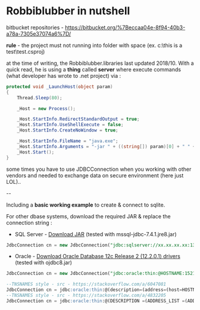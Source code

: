 # Robbiblubber in nutshell

bitbucket repositories - https://bitbucket.org/%7Beccaa04e-8f94-40b3-a78a-7305e37074a6%7D/

**rule** - the project must not running into folder with space (ex. c:\this is a test\test.csproj)

at the time of writing, the Robbiblubber.libraries last updated 2018/10. With a quick read, he is using a **thing** called **server** where execute commands (what developer has wrote to .net project) via :
```csharp
protected void _LaunchHost(object param)
{
	Thread.Sleep(80);

	_Host = new Process();

	_Host.StartInfo.RedirectStandardOutput = true;
	_Host.StartInfo.UseShellExecute = false;
	_Host.StartInfo.CreateNoWindow = true;

	_Host.StartInfo.FileName = "java.exe";
	_Host.StartInfo.Arguments = "-jar " + ((string[]) param)[0] + " " + ((string[]) param)[1];
	_Host.Start();
}
```

some times you have to use JDBCConnection when you working with other vendors and needed to exchange data on secure environment (here just LOL)..

--

Including a **basic working example** to create & connect to sqlite.

For other dbase systems, download the required JAR & replace the connection string :

  - SQL Server - [Download JAR](https://docs.microsoft.com/en-us/sql/connect/jdbc/using-the-jdbc-driver?view=sql-server-2017) (tested with mssql-jdbc-7.4.1.jre8.jar) 
```sql
JdbcConnection cn = new JdbcConnection("jdbc:sqlserver://xx.xx.xx.xx:13021;databaseName=POPAY", "com.microsoft.sqlserver.jdbc.SQLServerDriver","user","password");
```

  - Oracle - [Download Oracle Database 12c Release 2 (12.2.0.1) drivers](https://www.oracle.com/technetwork/database/application-development/jdbc/downloads/index.html) (tested with ojdbc8.jar) 
```sql
JdbcConnection cn = new JdbcConnection("jdbc:oracle:thin:@HOSTNAME:1521:SERVICENAME", "oracle.jdbc.driver.OracleDriver", "user", "pass");

--TNSNAMES style - src - https://stackoverflow.com/a/6047081
JdbcConnection cn = jdbc:oracle:thin:@(description=(address=(host=HOSTNAME)(protocol=tcp)(port=PORT))(connect_data=(service_name=SERVICENAME)(server=SHARED)))
--TNSNAMES style - src - https://stackoverflow.com/a/4832205
JdbcConnection cn = jdbc:oracle:thin:@(DESCRIPTION =(ADDRESS_LIST =(ADDRESS =(PROTOCOL=TCP)(HOST=blah.example.com)(PORT=1521)))(CONNECT_DATA=(SID=BLAHSID)(GLOBAL_NAME=BLAHSID.WORLD)(SERVER=DEDICATED)))
```

